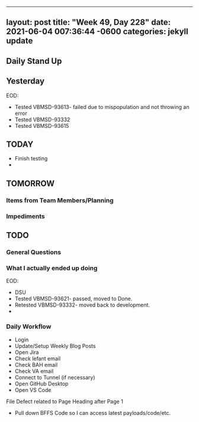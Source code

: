 
---
layout: post
title:  "Week 49, Day 228"
date:   2021-06-04 007:36:44 -0600
categories: jekyll update
---

## Daily Stand Up
## Yesterday
EOD:
* Tested VBMSD-93613- failed due to mispopulation and not throwing an error
* Tested VBMSD-93332
* Tested VBMSD-93615


## TODAY
* Finish testing 
* 

## TOMORROW

### Items from Team Members/Planning

### Impediments

## TODO

### General Questions  

### What I actually ended up doing
EOD:
* DSU
* Tested VBMSD-93621- passed, moved to Done.
* Retested VBMSD-93332- moved back to development.
* 

### Daily Workflow
* Login
* Update/Setup Weekly Blog Posts
* Open Jira
* Check lefant email
* Check BAH email
* Check VA email
* Connect to Tunnel (if necessary)
* Open GitHub Desktop
* Open VS Code

File Defect related to Page Heading after Page 1
* Pull down BFFS Code so I can access latest payloads/code/etc.